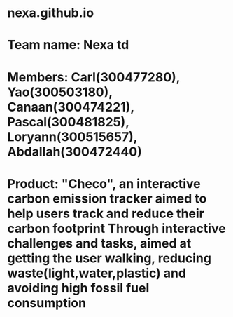 # nexa.github.io
# Team name: Nexa td
# Members: Carl(300477280), Yao(300503180), Canaan(300474221), Pascal(300481825), Loryann(300515657), Abdallah(300472440)
# Product: "Checo", an interactive carbon emission tracker aimed to help users track and reduce their carbon footprint Through interactive challenges and tasks, aimed at getting the user walking, reducing waste(light,water,plastic) and avoiding high fossil fuel consumption
